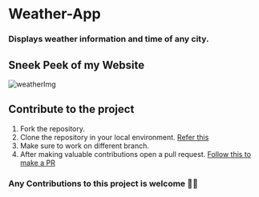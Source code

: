 # Weather-App 

### Displays weather information and time of any city.

## Sneek Peek of my Website

![weatherImg](https://user-images.githubusercontent.com/89199323/141126665-b58efb70-ccb9-4ffd-976c-295ba3662a1a.png)

## Contribute to the project 

1. Fork the repository.
2. Clone the repository in your local environment. <a href="https://docs.github.com/en/repositories/creating-and-managing-repositories/cloning-a-repository">Refer this</a>
3. Make sure to work on different branch.
4. After making valuable contributions open a pull request. <a href="https://docs.github.com/en/pull-requests/collaborating-with-pull-requests/proposing-changes-to-your-work-with-pull-requests/creating-a-pull-request">Follow this to make a PR</a> 

### Any Contributions to this project is welcome 🙇‍♂️

